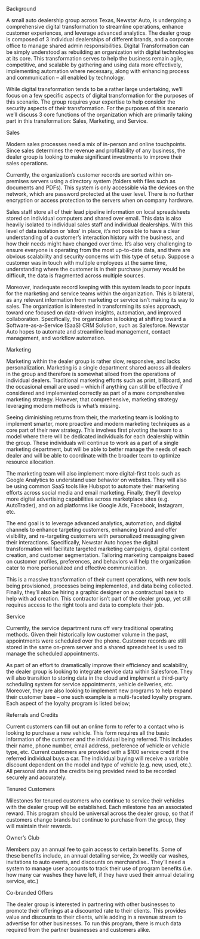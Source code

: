 Background


A small auto dealership group across Texas, Newstar Auto, is undergoing a comprehensive digital transformation to streamline operations, enhance customer experiences, and leverage advanced analytics. The dealer group is composed of 3 individual dealerships of different brands, and a corporate office to manage shared admin responsibilities. Digital Transformation can be simply understood as rebuilding an organization with digital technologies at its core. This transformation serves to help the business remain agile, competitive, and scalable by gathering and using data more effectively, implementing automation where necessary, along with enhancing process and communication – all enabled by technology.

While digital transformation tends to be a rather large undertaking, we’ll focus on a few specific aspects of digital transformation for the purposes of this scenario. The group requires your expertise to help consider the security aspects of their transformation. For the purposes of this scenario we’ll discuss 3 core functions of the organization which are primarily taking part in this transformation: Sales, Marketing, and Service.

Sales

Modern sales processes need a mix of in-person and online touchpoints. Since sales determines the revenue and profitability of any business, the dealer group is looking to make significant investments to improve their sales operations.

Currently, the organization’s customer records are sorted within on-premises servers using a directory system (folders with files such as documents and PDFs). This system is only accessible via the devices on the network, which are password protected at the user level. There is no further encryption or access protection to the servers when on company hardware.

Sales staff store all of their lead pipeline information on local spreadsheets stored on individual computers and shared over email. This data is also heavily isolated to individual sales staff and individual dealerships. With this level of data isolation or ‘silos’ in place, it’s not possible to have a clear understanding of a customer’s interaction history with the business, and how their needs might have changed over time. It’s also very challenging to ensure everyone is operating from the most up-to-date data, and there are obvious scalability and security concerns with this type of setup. Suppose a customer was in touch with multiple employees at the same time, understanding where the customer is in their purchase journey would be difficult, the data is fragmented across multiple sources.

Moreover, inadequate record keeping with this system leads to poor inputs for the marketing and service teams within the organization. This is bilateral, as any relevant information from marketing or service isn’t making its way to sales. The organization is interested in transforming its sales approach, toward one focused on data-driven insights, automation, and improved collaboration. Specifically, the organization is looking at shifting toward a Software-as-a-Service (SaaS) CRM Solution, such as Salesforce. Newstar Auto hopes to automate and streamline lead management, contact management, and workflow automation.

Marketing

Marketing within the dealer group is rather slow, responsive, and lacks personalization. Marketing is a single department shared across all dealers in the group and therefore is somewhat siloed from the operations of individual dealers. Traditional marketing efforts such as print, billboard, and the occasional email are used – which if anything can still be effective if considered and implemented correctly as part of a more comprehensive marketing strategy. However, that comprehensive, marketing strategy leveraging modern methods is what’s missing.

Seeing diminishing returns from their, the marketing team is looking to implement smarter, more proactive and modern marketing techniques as a core part of their new strategy. This involves first pivoting the team to a model where there will be dedicated individuals for each dealership within the group. These individuals will continue to work as a part of a single marketing department, but will be able to better manage the needs of each dealer and will be able to coordinate with the broader team to optimize resource allocation.

The marketing team will also implement more digital-first tools such as Google Analytics to understand user behavior on websites. They will also be using common SaaS tools like Hubspot to automate their marketing efforts across social media and email marketing. Finally, they’ll develop more digital advertising capabilities across marketplace sites (e.g. AutoTrader), and on ad platforms like Google Ads, Facebook, Instagram, etc.

The end goal is to leverage advanced analytics, automation, and digital channels to enhance targeting customers, enhancing brand and offer visibility, and re-targeting customers with personalized messaging given their interactions. Specifically, Newstar Auto hopes the digital transformation will facilitate targeted marketing campaigns, digital content creation, and customer segmentation. Tailoring marketing campaigns based on customer profiles, preferences, and behaviors will help the organization cater to more personalized and effective communication.

This is a massive transformation of their current operations, with new tools being provisioned, processes being implemented, and data being collected. Finally, they’ll also be hiring a graphic designer on a contractual basis to help with ad creation. This contractor isn’t part of the dealer group, yet still requires access to the right tools and data to complete their job.

Service

Currently, the service department runs off very traditional operating methods. Given their historically low customer volume in the past, appointments were scheduled over the phone. Customer records are still stored in the same on-prem server and a shared spreadsheet is used to manage the scheduled appointments.

As part of an effort to dramatically improve their efficiency and scalability, the dealer group is looking to integrate service data within Salesforce. They will also transition to storing data in the cloud and implement a third-party scheduling system for service appointments, vehicle deliveries, etc. Moreover, they are also looking to implement new programs to help expand their customer base – one such example is a multi-faceted loyalty program. Each aspect of the loyalty program is listed below;

Referrals and Credits

Current customers can fill out an online form to refer to a contact who is looking to purchase a new vehicle. This form requires all the basic information of the customer and the individual being referred. This includes their name, phone number, email address, preference of vehicle or vehicle type, etc.
Current customers are provided with a $100 service credit if the referred individual buys a car. The individual buying will receive a variable discount dependent on the model and type of vehicle (e.g. new, used, etc.). All personal data and the credits being provided need to be recorded securely and accurately.


Tenured Customers

Milestones for tenured customers who continue to service their vehicles with the dealer group will be established. Each milestone has an associated reward.
This program should be universal across the dealer group, so that if customers change brands but continue to purchase from the group, they will maintain their rewards.


Owner’s Club

Members pay an annual fee to gain access to certain benefits. Some of these benefits include, an annual detailing service, 2x weekly car washes, invitations to auto events, and discounts on merchandise.. They’ll need a system to manage user accounts to track their use of program benefits (i.e. how many car washes they have left, if they have used their annual detailing service, etc.)


Co-branded Offers

The dealer group is interested in partnering with other businesses to promote their offerings at a discounted rate to their clients. This provides value and discounts to their clients, while adding in a revenue stream to advertise for other businesses. To run this program, there is much data required from the partner businesses and customers alike.
